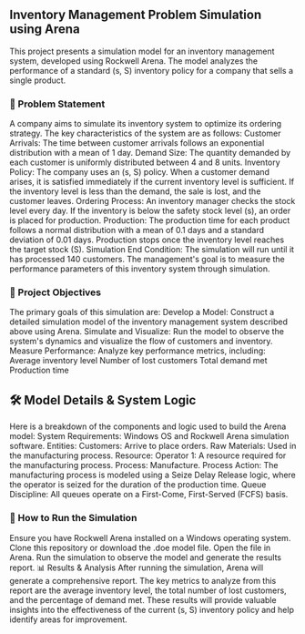 ## Inventory Management Problem Simulation using Arena
This project presents a simulation model for an inventory management system, developed using Rockwell Arena. The model analyzes the performance of a standard (s, S) inventory policy for a company that sells a single product.

### 📝 Problem Statement
A company aims to simulate its inventory system to optimize its ordering strategy. The key characteristics of the system are as follows:
Customer Arrivals: The time between customer arrivals follows an exponential distribution with a mean of 1 day.
Demand Size: The quantity demanded by each customer is uniformly distributed between 4 and 8 units.
Inventory Policy: The company uses an (s, S) policy. When a customer demand arises, it is satisfied immediately if the current inventory level is sufficient. If the inventory level is less than the demand, the sale is lost, and the customer leaves.
Ordering Process: An inventory manager checks the stock level every day. If the inventory is below the safety stock level (s), an order is placed for production.
Production: The production time for each product follows a normal distribution with a mean of 0.1 days and a standard deviation of 0.01 days. Production stops once the inventory level reaches the target stock (S).
Simulation End Condition: The simulation will run until it has processed 140 customers.
The management's goal is to measure the performance parameters of this inventory system through simulation.


### 🎯 Project Objectives
The primary goals of this simulation are:
Develop a Model: Construct a detailed simulation model of the inventory management system described above using Arena.
Simulate and Visualize: Run the model to observe the system's dynamics and visualize the flow of customers and inventory.
Measure Performance: Analyze key performance metrics, including:
Average inventory level
Number of lost customers
Total demand met
Production time

## 🛠️ Model Details & System Logic
Here is a breakdown of the components and logic used to build the Arena model:
System Requirements: Windows OS and Rockwell Arena simulation software.
Entities:
Customers: Arrive to place orders.
Raw Materials: Used in the manufacturing process.
Resource:
Operator 1: A resource required for the manufacturing process.
Process: Manufacture.
Process Action: The manufacturing process is modeled using a Seize Delay Release logic, where the operator is seized for the duration of the production time.
Queue Discipline: All queues operate on a First-Come, First-Served (FCFS) basis.

### 🚀 How to Run the Simulation
Ensure you have Rockwell Arena installed on a Windows operating system.
Clone this repository or download the .doe model file.
Open the file in Arena.
Run the simulation to observe the model and generate the results report.
📊 Results & Analysis
After running the simulation, Arena will generate a comprehensive report. The key metrics to analyze from this report are the average inventory level, the total number of lost customers, and the percentage of demand met. These results will provide valuable insights into the effectiveness of the current (s, S) inventory policy and help identify areas for improvement.
